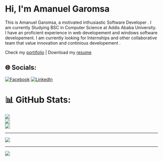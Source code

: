 # Hi, I'm Amanuel Garomsa

This is Amanuel Garomsa, a motivated inthusiastic Software Developer . I am currently Studying BSC in Computer Science at Addis Ababa University. I have an proficient experience in web developement and windows software developement. I am currently looking for Internships and other collaborative team that value innovation and continious developement .

  Check my [portifolio](https://amanuel-p.vercel.app)  |  Download my [resume](https://docs.google.com/uc?export=download&id=10qdIFWepKTKb8dww6NyDEdK56JSG4MHj)

## 🌐 Socials:
[![Facebook](https://img.shields.io/badge/Facebook-%231877F2.svg?logo=Facebook&logoColor=white)](https://www.facebook.com/amanuel.garomsa.1/) [![LinkedIn](https://img.shields.io/badge/LinkedIn-%230077B5.svg?logo=linkedin&logoColor=white)](https://linkedin.com/in/amanuel-garomsa-36ba79213) 

# 📊 GitHub Stats:
![](https://github-readme-stats.vercel.app/api?username=Amanuel-1&theme=dark&hide_border=true&include_all_commits=true&count_private=true)<br/>
![](https://github-readme-streak-stats.herokuapp.com/?user=Amanuel-1&theme=dark&hide_border=true)<br/>
![](https://github-readme-stats.vercel.app/api/top-langs/?username=Amanuel-1&theme=dark&hide_border=true&include_all_commits=true&count_private=true&layout=compact)

---
[![](https://visitcount.itsvg.in/api?id=Amanuel-1&icon=0&color=0)](https://visitcount.itsvg.in)

<!-- Proudly created with GPRM ( https://gprm.itsvg.in ) -->
---
[![](https://visitcount.itsvg.in/api?id=Amanuel-1&icon=5&color=3)](https://visitcount.itsvg.in)

<!-- Proudly created with GPRM ( https://gprm.itsvg.in ) -->
